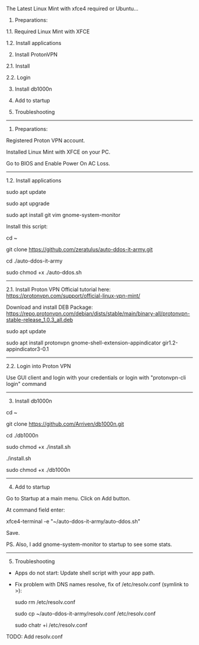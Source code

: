 The Latest Linux Mint with xfce4 required or Ubuntu...


1. Preparations:

1.1. Required Linux Mint with XFCE

1.2. Install applications

2. Install ProtonVPN

2.1. Install

2.2. Login

3. Install db1000n

4. Add to startup

5. Troubleshooting

-----

1. Preparations:

Registered Proton VPN account.

Installed Linux Mint with XFCE on your PC.

Go to BIOS and Enable Power On AC Loss.

----



1.2. Install applications

sudo apt update

sudo apt upgrade

sudo apt install git vim gnome-system-monitor


Install this script:

cd ~

git clone https://github.com/zeratulus/auto-ddos-it-army.git

cd ./auto-ddos-it-army

sudo chmod +x ./auto-ddos.sh


----



2.1. Install Proton VPN
Official tutorial here: https://protonvpn.com/support/official-linux-vpn-mint/


Download and install DEB Package:
https://repo.protonvpn.com/debian/dists/stable/main/binary-all/protonvpn-stable-release_1.0.3_all.deb

sudo apt update

sudo apt install protonvpn gnome-shell-extension-appindicator gir1.2-appindicator3-0.1


----



2.2. Login into Proton VPN

 Use GUI client and login with your credentials or login with "protonvpn-cli login" command 

----



3. Install db1000n

cd ~
   
git clone https://github.com/Arriven/db1000n.git

cd ./db1000n

sudo chmod +x ./install.sh

./install.sh

sudo chmod +x ./db1000n



----


4. Add to startup

Go to Startup at a main menu.
Click on Add button.

At command field enter:

xfce4-terminal -e "~/auto-ddos-it-army/auto-ddos.sh"

Save.

PS. Also, I add gnome-system-monitor to startup to see some stats.

----

5. Troubleshooting
 - Apps do not start:
    Update shell script with your app path.
   
 - Fix problem with DNS names resolve, fix of /etc/resolv.conf (symlink to >):
   
   sudo rm /etc/resolv.conf
   
   sudo cp ~/auto-ddos-it-army/resolv.conf /etc/resolv.conf
   
   sudo chatr +i /etc/resolv.conf


TODO: Add resolv.conf